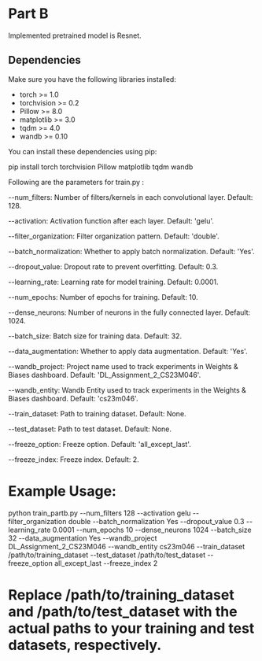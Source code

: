 
# Part B 

Implemented pretrained model is Resnet.

## Dependencies

Make sure you have the following libraries installed:

- torch >= 1.0
- torchvision >= 0.2
- Pillow >= 8.0
- matplotlib >= 3.0
- tqdm >= 4.0
- wandb >= 0.10

You can install these dependencies using pip:


pip install torch torchvision Pillow matplotlib tqdm wandb



Following are the parameters for train.py :

--num_filters: Number of filters/kernels in each convolutional layer. Default: 128.

--activation: Activation function after each layer. Default: 'gelu'.

--filter_organization: Filter organization pattern. Default: 'double'.

--batch_normalization: Whether to apply batch normalization. Default: 'Yes'.

--dropout_value: Dropout rate to prevent overfitting. Default: 0.3.

--learning_rate: Learning rate for model training. Default: 0.0001.

--num_epochs: Number of epochs for training. Default: 10.

--dense_neurons: Number of neurons in the fully connected layer. Default: 1024.

--batch_size: Batch size for training data. Default: 32.

--data_augmentation: Whether to apply data augmentation. Default: 'Yes'.

--wandb_project: Project name used to track experiments in Weights & Biases dashboard. Default: 'DL_Assignment_2_CS23M046'.

--wandb_entity: Wandb Entity used to track experiments in the Weights & Biases dashboard. Default: 'cs23m046'.

--train_dataset: Path to training dataset. Default: None.

--test_dataset: Path to test dataset. Default: None.

--freeze_option: Freeze option. Default: 'all_except_last'.

--freeze_index: Freeze index. Default: 2.










                        
# Example Usage:

python train_partb.py --num_filters 128 --activation gelu --filter_organization double --batch_normalization Yes --dropout_value 0.3 --learning_rate 0.0001 --num_epochs 10 --dense_neurons 1024 --batch_size 32 --data_augmentation Yes --wandb_project DL_Assignment_2_CS23M046 --wandb_entity cs23m046 --train_dataset /path/to/training_dataset --test_dataset /path/to/test_dataset --freeze_option all_except_last --freeze_index 2




# Replace /path/to/training_dataset and /path/to/test_dataset with the actual paths to your training and test datasets, respectively.

                        
